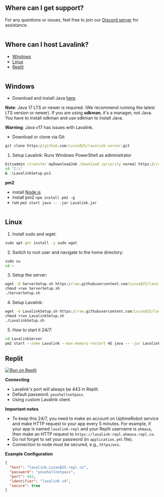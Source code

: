 ## Where can I get support?

For any questions or issues, feel free to join our [Discord server](https://discord.gg/5shqv9Kygv) for assistance.

```

```
## Where can I host Lavalink?

- [Windows](https://github.com/LucasB25/lavalink-server?tab=readme-ov-file#windows)
- [Linux](https://github.com/LucasB25/lavalink-server?tab=readme-ov-file#linux)
- [Replit](https://github.com/LucasB25/lavalink-server?tab=readme-ov-file#replit)

```

```
## Windows 

- Download and install Java [here](https://adoptopenjdk.net/). 

**Note**: Java 17 LTS or newer is required. (We recommend running the latest LTS version or newer). If you are using **sdkman**, it's a manager, not Java. You have to install sdkman and use sdkman to install Java.

**Warning**: Java v17 has issues with Lavalink.

- Download or clone via Git:
```cmd
git clone https://github.com/LucasB25/lavalink-server.git
```

1. Setup Lavalink:
Runs Windows PowerShell as administrator
```cmd
bitsadmin /transfer myDownloadJob /download /priority normal https://raw.githubusercontent.com/LucasB25/lavalink-server/main/LavalinkWindows/LavalinkSetup.ps1 C:\LavalinkSetup.ps1
cd "C:\"
& .\LavalinkSetup.ps1
```

**pm2**

- install [Node.js](https://nodejs.org)
- install pm2 `npm install pm2 -g`
- run `pm2 start java -- -jar Lavalink.jar`
```

```
## Linux

1. Install sudo and wget:
```cmd
sudo apt-get install -y sudo wget 
```

2. Switch to root user and navigate to the home directory:
```cmd
sudo su
cd ~
```

3. Setup the server:
```cmd
wget -O ServerSetup.sh https://raw.githubusercontent.com/LucasB25/lavalink-server/main/LavalinkLinux/ServerSetup.sh
chmod +rwx ServerSetup.sh
./ServerSetup.sh
```

4. Setup Lavalink:
```cmd
wget -O LavalinkSetup.sh https://raw.githubusercontent.com/LucasB25/lavalink-server/main/LavalinkLinux/LavalinkSetup.sh
chmod +rwx LavalinkSetup.sh
./LavalinkSetup.sh
```

5. How to start it 24/7:
```cmd
cd LavalinkServer
pm2 start --name Lavalink --max-memory-restart 4G java -- -jar Lavalink.jar
```

## Replit

[![Run on Replit](https://repl.it/badge/github/LucasB25/lavalink-server)](https://repl.it/github/LucasB25/lavalink-server)

**Connecting**

- Lavalink's port will always be 443 in Replit.
- Default password: `youshallnotpass`.
- Using custom Lavalink client.

**Important notes**


- To keep this 24/7, you need to make an account on UptimeRobot service and make HTTP request to your app every 5 minutes. For example, if your app is named `lavalink-repl` and your Replit username is `ahmasa`, then make an HTTP request to `https://lavalink-repl.ahmasa.repl.co`.
- Do not forget to set your password (in `application.yml` file).
- Connection to node must be secured, e.g., `https/wss`.

**Example Configuration**

```json
{
  "host": "lavalink.LucasB25.repl.co",
  "password": "youshallnotpass",
  "port": 443,
  "identifier": "lavalink v4",     
  "secure": true
}
